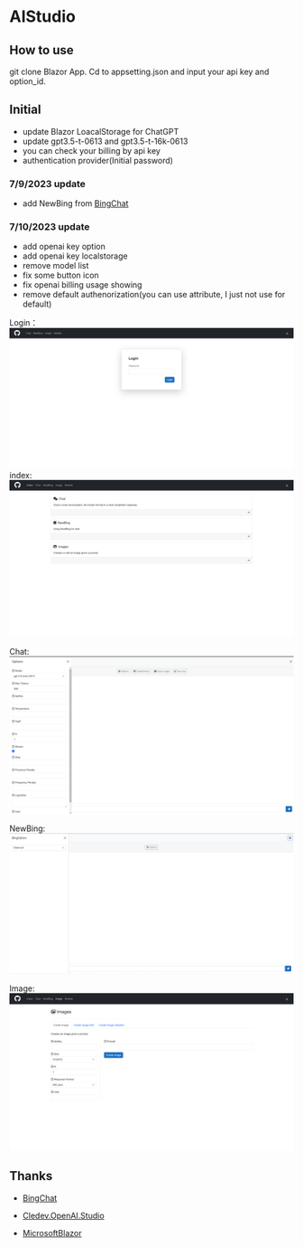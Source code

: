 # AIStudio
## How to use

git clone Blazor App. Cd to appsetting.json and input your api key and option_id.

## Initial

* update Blazor LoacalStorage for ChatGPT
* update gpt3.5-t-0613 and gpt3.5-t-16k-0613
* you can check your billing by api key
* authentication provider(Initial password)

### 7/9/2023 update

* add NewBing from [BingChat](https://github.com/bsdayo/BingChat)

### 7/10/2023 update

* add openai key option
* add openai key localstorage
* remove model list
* fix some button icon
* fix openai billing usage showing
* remove default authenorization(you can use attribute, I just not use for default)

Login：
![Login](/Images/Login.png)
index:
![index](/Images/Index.png)

Chat:
![chat](/Images/Chat.png)



NewBing:![NewBing](/Images/NewBing.png)







Image:
![Image](Images/Image.png)



## Thanks

* [BingChat](https://github.com/bsdayo/BingChat)
* [Cledev.OpenAI.Studio](https://github.com/lucabriguglia/Cledev.OpenAI.Studio)

* [MicrosoftBlazor](https://dotnet.microsoft.com/en-us/apps/aspnet/web-apps/blazor)